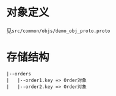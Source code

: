 # 对象定义

见`src/common/objs/demo_obj_proto.proto`

# 存储结构

```
|--orders
|   |--order1.key => Order对象
|   |--order2.key => Order对象
```
